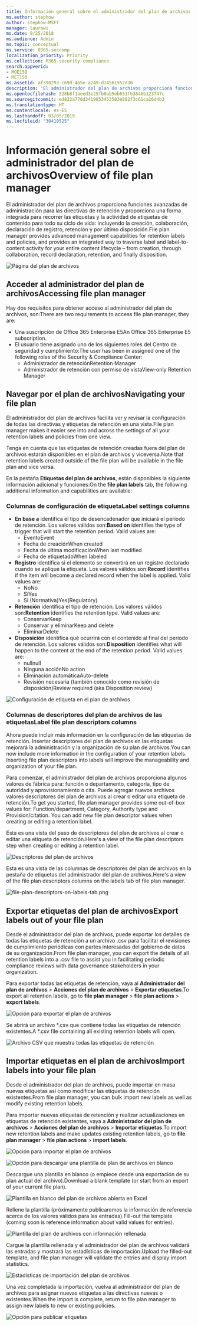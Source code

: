 ```yaml
---
title: Información general sobre el administrador del plan de archivos
ms.author: stephow
author: stephow-MSFT
manager: laurawi
ms.date: 9/25/2018
ms.audience: Admin
ms.topic: conceptual
ms.service: O365-seccomp
localization_priority: Priority
ms.collection: M365-security-compliance
search.appverid:
- MOE150
- MET150
ms.assetid: af398293-c69d-465e-a249-d74561552d30
description: 'El administrador del plan de archivos proporciona funciones avanzadas de administración para las directivas de retención y proporciona una forma integrada para recorrer las etiquetas y la actividad de etiquetas de contenido para todo su ciclo de vida: incluyendo la creación, colaboración, declaración de registro, retención y por último disposición.'
ms.openlocfilehash: 328b8f1aeed3e25fb0ab5eb651fb3846b123747c
ms.sourcegitcommit: ed822a776d3419853453583e882f3c61ca26d4b2
ms.translationtype: HT
ms.contentlocale: es-ES
ms.lasthandoff: 03/05/2019
ms.locfileid: "30410525"
---
```

# <a name="overview-of-file-plan-manager"></a><span data-ttu-id="b9411-103">Información general sobre el administrador del plan de archivos</span><span class="sxs-lookup"><span data-stu-id="b9411-103">Overview of file plan manager</span></span>

<span data-ttu-id="b9411-104">El administrador del plan de archivos proporciona funciones avanzadas de administración para las directivas de retención y proporciona una forma integrada para recorrer las etiquetas y la actividad de etiquetas de contenido para todo su ciclo de vida: incluyendo la creación, colaboración, declaración de registro, retención y por último disposición.</span><span class="sxs-lookup"><span data-stu-id="b9411-104">File plan manager provides advanced management capabilities for retention labels and policies, and provides an integrated way to traverse label and label-to-content activity for your entire content lifecycle – from creation, through collaboration, record declaration, retention, and finally disposition.</span></span>

![Página del plan de archivos](media/file-plan-page.png)

## <a name="accessing-file-plan-manager"></a><span data-ttu-id="b9411-106">Acceder al administrador del plan de archivos</span><span class="sxs-lookup"><span data-stu-id="b9411-106">Accessing file plan manager</span></span>

<span data-ttu-id="b9411-107">Hay dos requisitos para obtener acceso al administrador del plan de archivos, son:</span><span class="sxs-lookup"><span data-stu-id="b9411-107">There are two requirements to access file plan manager, they are:</span></span>
- <span data-ttu-id="b9411-108">Una suscripción de Office 365 Enterprise E5</span><span class="sxs-lookup"><span data-stu-id="b9411-108">An Office 365 Enterprise E5 subscription.</span></span>
- <span data-ttu-id="b9411-109">El usuario tiene asignado uno de los siguientes roles del Centro de seguridad y cumplimiento:</span><span class="sxs-lookup"><span data-stu-id="b9411-109">The user has been in assigned one of the following roles of the Security &amp; Compliance Center:</span></span> 
    - <span data-ttu-id="b9411-110">Administrador de retención</span><span class="sxs-lookup"><span data-stu-id="b9411-110">Retention Manager</span></span>
    - <span data-ttu-id="b9411-111">Administrador de retención con permiso de vista</span><span class="sxs-lookup"><span data-stu-id="b9411-111">View-only Retention Manager</span></span>

## <a name="navigating-your-file-plan"></a><span data-ttu-id="b9411-112">Navegar por el plan de archivos</span><span class="sxs-lookup"><span data-stu-id="b9411-112">Navigating your file plan</span></span>

<span data-ttu-id="b9411-113">El administrador del plan de archivos facilita ver y revisar la configuración de todas las directivas y etiquetas de retención en una vista.</span><span class="sxs-lookup"><span data-stu-id="b9411-113">File plan manager makes it easier see into and across the settings of all your retention labels and policies from one view.</span></span>

<span data-ttu-id="b9411-114">Tenga en cuenta que las etiquetas de retención creadas fuera del plan de archivos estarán disponibles en el plan de archivos y viceversa.</span><span class="sxs-lookup"><span data-stu-id="b9411-114">Note that retention labels created outside of the file plan will be available in the file plan and vice versa.</span></span>

<span data-ttu-id="b9411-115">En la pestaña **Etiquetas del plan de archivos**, están disponibles la siguiente información adicional y funciones:</span><span class="sxs-lookup"><span data-stu-id="b9411-115">On the **file plan labels** tab, the following additional information and capabilities are available:</span></span>

### <a name="label-settings-columns"></a><span data-ttu-id="b9411-116">Columnas de configuración de etiqueta</span><span class="sxs-lookup"><span data-stu-id="b9411-116">Label settings columns</span></span>
 
- <span data-ttu-id="b9411-p101">**En base a** identifica el tipo de desencadenador que iniciará el período de retención. Los valores válidos son:</span><span class="sxs-lookup"><span data-stu-id="b9411-p101">**Based on** identifies the type of trigger that will start the retention period. Valid values are:</span></span> 
    - <span data-ttu-id="b9411-119">Evento</span><span class="sxs-lookup"><span data-stu-id="b9411-119">Event</span></span>
    - <span data-ttu-id="b9411-120">Fecha de creación</span><span class="sxs-lookup"><span data-stu-id="b9411-120">When created</span></span>
    - <span data-ttu-id="b9411-121">Fecha de última modificación</span><span class="sxs-lookup"><span data-stu-id="b9411-121">When last modified</span></span>
    - <span data-ttu-id="b9411-122">Fecha de etiquetado</span><span class="sxs-lookup"><span data-stu-id="b9411-122">When labeled</span></span>
- <span data-ttu-id="b9411-p102">**Registro** identifica si el elemento se convertirá en un registro declarado cuando se aplique la etiqueta. Los valores válidos son:</span><span class="sxs-lookup"><span data-stu-id="b9411-p102">**Record** identifies if the item will become a declared record when the label is applied. Valid values are:</span></span>
    - <span data-ttu-id="b9411-125">No</span><span class="sxs-lookup"><span data-stu-id="b9411-125">No</span></span>
    - <span data-ttu-id="b9411-126">Sí</span><span class="sxs-lookup"><span data-stu-id="b9411-126">Yes</span></span>
    - <span data-ttu-id="b9411-127">Sí (Normativa)</span><span class="sxs-lookup"><span data-stu-id="b9411-127">Yes(Regulatory)</span></span>
- <span data-ttu-id="b9411-p103">**Retención** identifica el tipo de retención. Los valores válidos son:</span><span class="sxs-lookup"><span data-stu-id="b9411-p103">**Retention** identifies the retention type. Valid values are:</span></span>
    - <span data-ttu-id="b9411-130">Conservar</span><span class="sxs-lookup"><span data-stu-id="b9411-130">Keep</span></span>
    - <span data-ttu-id="b9411-131">Conservar y eliminar</span><span class="sxs-lookup"><span data-stu-id="b9411-131">Keep and delete</span></span>
    - <span data-ttu-id="b9411-132">Eliminar</span><span class="sxs-lookup"><span data-stu-id="b9411-132">Delete</span></span>
- <span data-ttu-id="b9411-p104">**Disposición** identifica qué ocurrirá con el contenido al final del período de retención. Los valores válidos son:</span><span class="sxs-lookup"><span data-stu-id="b9411-p104">**Disposition** identifies what will happen to the content at the end of the retention period. Valid values are:</span></span> 
    - <span data-ttu-id="b9411-135">null</span><span class="sxs-lookup"><span data-stu-id="b9411-135">null</span></span>
    - <span data-ttu-id="b9411-136">Ninguna acción</span><span class="sxs-lookup"><span data-stu-id="b9411-136">No action</span></span>
    - <span data-ttu-id="b9411-137">Eliminación automática</span><span class="sxs-lookup"><span data-stu-id="b9411-137">Auto-delete</span></span>
    - <span data-ttu-id="b9411-138">Revisión necesaria (también conocido como revisión de disposición)</span><span class="sxs-lookup"><span data-stu-id="b9411-138">Review required (aka Disposition review)</span></span>

![Configuración de etiqueta en el plan de archivos](media/file-plan-label-columns.png)

### <a name="label-file-plan-descriptors-columns"></a><span data-ttu-id="b9411-140">Columnas de descriptores del plan de archivos de las etiquetas</span><span class="sxs-lookup"><span data-stu-id="b9411-140">Label file plan descriptors columns</span></span>

<span data-ttu-id="b9411-p105">Ahora puede incluir más información en la configuración de las etiquetas de retención. Insertar descriptores del plan de archivos en las etiquetas mejorará la administración y la organización de su plan de archivos.</span><span class="sxs-lookup"><span data-stu-id="b9411-p105">You can now include more information in the configuration of your retention labels. Inserting file plan descriptors into labels will improve the manageability and organization of your file plan.</span></span>

<span data-ttu-id="b9411-p106">Para comenzar, el administrador del plan de archivos proporciona algunos valores de fábrica para: función o departamento, categoría, tipo de autoridad y aprovisionamiento o cita. Puede agregar nuevos archivos valores descriptores del plan de archivos al crear o editar una etiqueta de retención.</span><span class="sxs-lookup"><span data-stu-id="b9411-p106">To get you started, file plan manager provides some out-of-box values for: Function/department, Category, Authority type and Provision/citation. You can add new file plan descriptor values when creating or editing a retention label.</span></span>

<span data-ttu-id="b9411-145">Esta es una vista del paso de descriptores del plan de archivos al crear o editar una etiqueta de retención.</span><span class="sxs-lookup"><span data-stu-id="b9411-145">Here's a view of the file plan descriptors step when creating or editing a retention label.</span></span>

![Descriptores del plan de archivos](media/file-plan-descriptors.png)

<span data-ttu-id="b9411-147">Esta es una vista de las columnas de descriptores del plan de archivos en la pestaña de etiquetas del administrador del plan de archivos.</span><span class="sxs-lookup"><span data-stu-id="b9411-147">Here's a view of the file plan descriptors columns on the labels tab of file plan manager.</span></span>

![file-plan-descriptors-on-labels-tab.png](media/file-plan-descriptors-on-labels-tab.png)

## <a name="export-labels-out-of-your-file-plan"></a><span data-ttu-id="b9411-149">Exportar etiquetas del plan de archivos</span><span class="sxs-lookup"><span data-stu-id="b9411-149">Export labels out of your file plan</span></span>

<span data-ttu-id="b9411-150">Desde el administrador del plan de archivos, puede exportar los detalles de todas las etiquetas de retención a un archivo .csv para facilitar el revisiones de cumplimiento periódicas con partes interesadas del gobierno de datos de su organización.</span><span class="sxs-lookup"><span data-stu-id="b9411-150">From file plan manager, you can export the details of all retention labels into a .csv file to assist you in facilitating periodic compliance reviews with data governance stakeholders in your organization.</span></span>

<span data-ttu-id="b9411-151">Para exportar todas las etiquetas de retención, vaya al **Administrador del plan de archivos** \> **Acciones del plan de archivos** \> **Exportar etiquetas**.</span><span class="sxs-lookup"><span data-stu-id="b9411-151">To export all retention labels, go to **file plan manager** \> **file plan actions** \> **export labels**.</span></span>

![Opción para exportar el plan de archivos](media/file-plan-export-labels-option.png)

<span data-ttu-id="b9411-153">Se abrirá un archivo \*.csv que contiene todas las etiquetas de retención existentes.</span><span class="sxs-lookup"><span data-stu-id="b9411-153">A \*.csv file containing all existing retention labels will open.</span></span>

![Archivo CSV que muestra todas las etiquetas de retención](media/file-plan-csv-file.png)

## <a name="import-labels-into-your-file-plan"></a><span data-ttu-id="b9411-155">Importar etiquetas en el plan de archivos</span><span class="sxs-lookup"><span data-stu-id="b9411-155">Import labels into your file plan</span></span>

<span data-ttu-id="b9411-156">Desde el administrador del plan de archivos, puede importar en masa nuevas etiquetas así como modificar las etiquetas de retención existentes.</span><span class="sxs-lookup"><span data-stu-id="b9411-156">From file plan manager, you can bulk import new labels as well as modify existing retention labels.</span></span>

<span data-ttu-id="b9411-157">Para importar nuevas etiquetas de retención y realizar actualizaciones en etiquetas de retención existentes, vaya a **Administrador del plan de archivos** \> **Acciones del plan de archivos** \> **Importar etiquetas**.</span><span class="sxs-lookup"><span data-stu-id="b9411-157">To import new retention labels and make updates existing retention labels, go to **file plan manager** \> **file plan actions** \> **import labels**.</span></span>

![Opción para importar el plan de archivos](media/file-plan-import-labels-option.png)

![Opción para descargar una plantilla de plan de archivos en blanco](media/file-plan-blank-template-option.png)

<span data-ttu-id="b9411-160">Descargue una plantilla en blanco (o empiece desde una exportación de su plan actual del archivo).</span><span class="sxs-lookup"><span data-stu-id="b9411-160">Download a blank template (or start from an export of your current file plan).</span></span>

![Plantilla en blanco del plan de archivos abierta en Excel](media/file-plan-blank-template.png)

<span data-ttu-id="b9411-162">Rellene la plantilla (próximamente publicaremos la información de referencia acerca de los valores válidos para las entradas).</span><span class="sxs-lookup"><span data-stu-id="b9411-162">Fill-out the template (coming soon is reference information about valid values for entries).</span></span>

![Plantilla del plan de archivos con información rellenada](media/file-plan-filled-out-template.png)

<span data-ttu-id="b9411-164">Cargue la plantilla rellenada y el administrador del plan de archivos validará las entradas y mostrará las estadísticas de importación.</span><span class="sxs-lookup"><span data-stu-id="b9411-164">Upload the filled-out template, and file plan manager will validate the entries and display import statistics.</span></span>

![Estadísticas de importación del plan de archivos](media/file-plan-import-statistics.png)

<span data-ttu-id="b9411-166">Una vez completada la importación, vuelva al administrador del plan de archivos para asignar nuevas etiquetas a las directivas nuevas o existentes.</span><span class="sxs-lookup"><span data-stu-id="b9411-166">When the import is complete, return to file plan manager to assign new labels to new or existing policies.</span></span>

![Opción para publicar etiquetas](media/file-plan-publish-labels-option.png)

